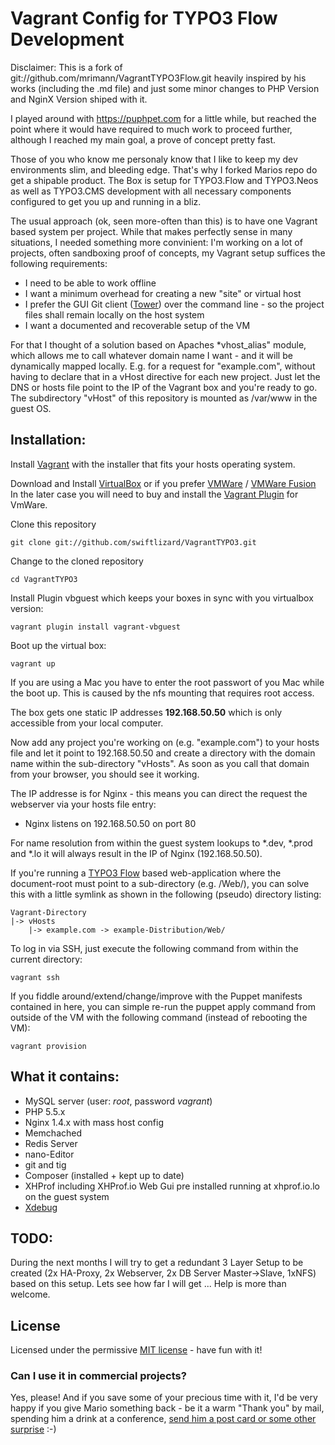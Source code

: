 Vagrant Config for TYPO3 Flow Development
=========================================

Disclaimer: 
This is a fork of git://github.com/mrimann/VagrantTYPO3Flow.git heavily inspired by his works (including the .md file) and just some minor changes to PHP Version and NginX Version shiped with it.

I played around with https://puphpet.com for a little while, but reached the point where it would have required to much work to proceed further, although I reached my main goal, a prove of concept pretty fast.

Those of you who know me personaly know that I like to keep my dev environments slim, and bleeding edge. That's why I forked Marios repo do get a shipable product. 
The Box is setup for TYPO3.Flow and TYPO3.Neos as well as TYPO3.CMS development with all necessary components configured to get you up and running in a bliz.

The usual approach (ok, seen more-often than this) is to have one Vagrant based system per project. While that makes perfectly sense in many situations, I needed something more convinient: I'm working on a lot of projects, often sandboxing proof of concepts, my Vagrant setup suffices the following requirements:

- I need to be able to work offline
- I want a minimum overhead for creating a new "site" or virtual host
- I prefer the GUI Git client ([Tower](http://www.git-tower.com/)) over the command line - so the project files shall remain locally on the host system
- I want a documented and recoverable setup of the VM

For that I thought of a solution based on Apaches *vhost_alias" module, which allows me to call whatever domain name I want - and it will be dynamically mapped locally. E.g. for a request for "example.com", without having to declare that in a vHost directive for each new project. Just let the DNS or hosts file point to the IP of the Vagrant box and you're ready to go. The subdirectory "vHost" of this repository is mounted as /var/www in the guest OS.

Installation:
-------------

Install [Vagrant](http://vagrantup.com/) with the installer that fits your hosts operating system.

Download and Install [VirtualBox](http://www.virtualbox.org/) or if you prefer [VMWare](https://www.vmware.com/products/workstation/) / [VMWare Fusion](https://www.vmware.com/products/fusion-professional/)
In the later case you will need to buy and install the [Vagrant Plugin](http://www.vagrantup.com/vmware) for VmWare.

Clone this repository

	git clone git://github.com/swiftlizard/VagrantTYPO3.git

Change to the cloned repository

	cd VagrantTYPO3

Install Plugin vbguest which keeps your boxes in sync with you virtualbox version:

	vagrant plugin install vagrant-vbguest

Boot up the virtual box:

	vagrant up

If you are using a Mac you have to enter the root passwort of you Mac while the boot up. This is caused by the nfs mounting that requires root access.

The box gets one static IP addresses **192.168.50.50** which is only accessible from your local computer.

Now add any project you're working on (e.g. "example.com") to your hosts file and let it point to 192.168.50.50 and create a directory with the domain name within the sub-directory "vHosts". As soon as you call that domain from your browser, you should see it working.

The IP addresse is for  Nginx - this means you can direct the request the webserver via your hosts file entry:

* Nginx listens on 192.168.50.50 on port 80

For name resolution from within the guest system lookups to *.dev, *.prod and *.lo it will always result in the IP of Nginx (192.168.50.50).

If you're running a [TYPO3 Flow](http://flow.typo3.org/) based web-application where the document-root must point to a sub-directory (e.g. /Web/), you can solve this with a little symlink as shown in the following (pseudo) directory listing:

	Vagrant-Directory
	|-> vHosts
		|-> example.com -> example-Distribution/Web/

To log in via SSH, just execute the following command from within the current directory:

	vagrant ssh

If you fiddle around/extend/change/improve with the Puppet manifests contained in here, you can simple re-run the puppet apply command from outside of the VM with the following command (instead of rebooting the VM):

	vagrant provision


What it contains:
-----------------

- MySQL server (user: *root*, password *vagrant*)
- PHP 5.5.x
- Nginx 1.4.x with mass host config
- Memchached
- Redis Server
- nano-Editor
- git and tig
- Composer (installed + kept up to date)
- XHProf including XHProf.io Web Gui pre installed running at xhprof.io.lo on the guest system
- [Xdebug](http://xdebug.org/) 


TODO:
-----
During the next months I will try to get a redundant 3 Layer Setup to be created (2x HA-Proxy, 2x Webserver, 2x DB Server Master->Slave, 1xNFS) based on this setup.
Lets see how far I will get ... Help is more than welcome.

## License

Licensed under the permissive [MIT license](http://opensource.org/licenses/MIT) - have fun with it!

### Can I use it in commercial projects?

Yes, please! And if you save some of your precious time with it, I'd be very happy if you give Mario something back - be it a warm "Thank you" by mail, spending him a drink at a conference, [send him a post card or some other surprise](http://www.rimann.org/support/) :-)
